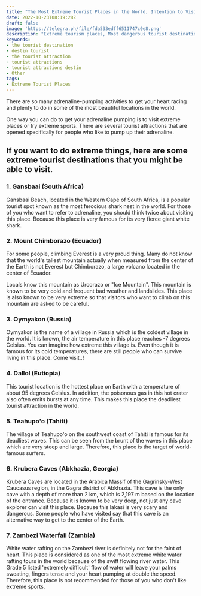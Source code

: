 ```yaml
---
title: "The Most Extreme Tourist Places in the World, Intention to Visit"
date: 2022-10-23T08:19:28Z
draft: false
image: 'https://telegra.ph/file/fda533edff6511747c0e8.png'
description: "Extreme tourism places, Most dangerous tourist destinations, The most extreme places on earth, Top 7 extreme places, Extreme tourism destinations"
keywords:
- the tourist destination
- destin tourist
- the tourist attraction
- tourist attractions
- tourist attractions destin
- Other
tags:
- Extreme Tourist Places
---
```


There are so many adrenaline-pumping activities to get your heart racing and plenty to do in some of the most beautiful locations in the world.

One way you can do to get your adrenaline pumping is to visit extreme places or try extreme sports. There are several tourist attractions that are opened specifically for people who like to pump up their adrenaline.

## If you want to do extreme things, here are some extreme tourist destinations that you might be able to visit.

### 1. Gansbaai (South Africa)

Gansbaai Beach, located in the Western Cape of South Africa, is a popular tourist spot known as the most ferocious shark nest in the world. For those of you who want to refer to adrenaline, you should think twice about visiting this place. Because this place is very famous for its very fierce giant white shark.

### 2. Mount Chimborazo (Ecuador)

For some people, climbing Everest is a very proud thing. Many do not know that the world's tallest mountain actually when measured from the center of the Earth is not Everest but Chimborazo, a large volcano located in the center of Ecuador.

Locals know this mountain as Urcorazo or "Ice Mountain". This mountain is known to be very cold and frequent bad weather and landslides. This place is also known to be very extreme so that visitors who want to climb on this mountain are asked to be careful.

### 3. Oymyakon (Russia)

Oymyakon is the name of a village in Russia which is the coldest village in the world. It is known, the air temperature in this place reaches -7 degrees Celsius. You can imagine how extreme this village is. Even though it is famous for its cold temperatures, there are still people who can survive living in this place. Come visit..!

### 4. Dallol (Eutiopia)

This tourist location is the hottest place on Earth with a temperature of about 95 degrees Celsius. In addition, the poisonous gas in this hot crater also often emits bursts at any time. This makes this place the deadliest tourist attraction in the world.

### 5. Teahupo'o (Tahiti)

The village of Teahupo'o on the southwest coast of Tahiti is famous for its deadliest waves. This can be seen from the brunt of the waves in this place which are very steep and large. Therefore, this place is the target of world-famous surfers.

### 6. Krubera Caves (Abkhazia, Georgia)

Krubera Caves are located in the Arabica Massif of the Gagrinsky-West Caucasus region, in the Gagra district of Abkhazia. This cave is the only cave with a depth of more than 2 km, which is 2,197 m based on the location of the entrance. Because it is known to be very deep, not just any cave explorer can visit this place. Because this lakasi is very scary and dangerous. Some people who have visited say that this cave is an alternative way to get to the center of the Earth.

### 7. Zambezi Waterfall (Zambia)

White water rafting on the Zambezi river is definitely not for the faint of heart. This place is considered as one of the most extreme white water rafting tours in the world because of the swift flowing river water. This Grade 5 listed 'extremely difficult' flow of water will leave your palms sweating, fingers tense and your heart pumping at double the speed. Therefore, this place is not recommended for those of you who don't like extreme sports.